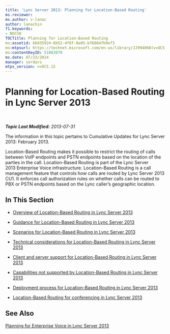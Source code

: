 ```yaml
---
title: 'Lync Server 2013: Planning for Location-Based Routing'
ms.reviewer: 
ms.author: v-lanac
author: lanachin
f1.keywords:
- NOCSH
TOCTitle: Planning for Location-Based Routing
ms:assetid: bb035924-6b52-4f0f-8e05-b76864fb9ef3
ms:mtpsurl: https://technet.microsoft.com/en-us/library/JJ994068(v=OCS.15)
ms:contentKeyID: 51803979
ms.date: 07/23/2014
manager: serdars
mtps_version: v=OCS.15
---
```


<div data-xmlns="http://www.w3.org/1999/xhtml">

<div class="topic" data-xmlns="http://www.w3.org/1999/xhtml" data-msxsl="urn:schemas-microsoft-com:xslt" data-cs="http://msdn.microsoft.com/en-us/">

<div data-asp="http://msdn2.microsoft.com/asp">

# Planning for Location-Based Routing in Lync Server 2013

</div>

<div id="mainSection">

<div id="mainBody">

<span> </span>

_**Topic Last Modified:** 2013-07-31_

The information in this topic pertains to Cumulative Updates for Lync Server 2013: February 2013.

Location-Based Routing makes it possible to restrict the routing of calls between VoIP endpoints and PSTN endpoints based on the location of the parties in the call. Location-Based Routing is part of the Lync Server 2013 Enterprise Voice infrastructure. Location-Based Routing is a call management feature that controls how calls are routed by Lync Server 2013 CU1. It enforces call authorization rules on whether calls can be routed to PBX or PSTN endpoints based on the Lync caller’s geographic location.

<div>

## In This Section

  - [Overview of Location-Based Routing in Lync Server 2013](lync-server-2013-overview-of-location-based-routing.md)

  - [Guidance for Location-Based Routing in Lync Server 2013](lync-server-2013-guidance-for-location-based-routing.md)

  - [Scenarios for Location-Based Routing in Lync Server 2013](lync-server-2013-scenarios-for-location-based-routing.md)

  - [Technical considerations for Location-Based Routing in Lync Server 2013](lync-server-2013-technical-considerations-for-location-based-routing.md)

  - [Client and server support for Location-Based Routing in Lync Server 2013](lync-server-2013-client-and-server-support-for-location-based-routing.md)

  - [Capabilities not supported by Location-Based Routing in Lync Server 2013](lync-server-2013-capabilities-not-supported-by-location-based-routing.md)

  - [Deployment process for Location-Based Routing in Lync Server 2013](lync-server-2013-deployment-process-for-location-based-routing.md)

  - [Location-Based Routing for conferencing in Lync Server 2013](lync-server-2013-location-based-routing-for-conferencing.md)

</div>

<div>

## See Also


[Planning for Enterprise Voice in Lync Server 2013](lync-server-2013-planning-for-enterprise-voice.md)  
  

</div>

</div>

<span> </span>

</div>

</div>

</div>

